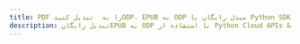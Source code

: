 ---title: PDF را به  تبدیل کنیدODP، EPUB به ODP مبدل رایگان یا Python SDKdescription: تبدیل رایگانEPUB به ODP با استفاده از Python Cloud APIs & SDK همچنین اسناد PDF را در Cloud ایجاد، ویرایش و رندر کنید.---